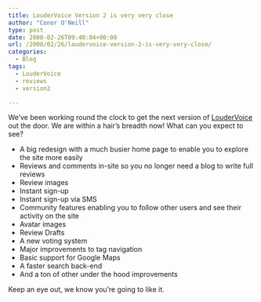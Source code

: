 ```yaml
---
title: LouderVoice Version 2 is very very close
author: "Conor O'Neill"
type: post
date: 2008-02-26T09:40:04+00:00
url: /2008/02/26/loudervoice-version-2-is-very-very-close/
categories:
  - Blog
tags:
  - LouderVoice
  - reviews
  - version2

---
```

We&#8217;ve been working round the clock to get the next version of [LouderVoice][1] out the door. We are within a hair&#8217;s breadth now! What can you expect to see?

  * A big redesign with a much busier home page to enable you to explore the site more easily
  * Reviews and comments in-site so you no longer need a blog to write full reviews
  * Review images
  * Instant sign-up
  * Instant sign-up via SMS
  * Community features enabling you to follow other users and see their activity on the site
  * Avatar images
  * Review Drafts
  * A new voting system
  * Major improvements to tag navigation
  * Basic support for Google Maps
  * A faster search back-end
  * And a ton of other under the hood improvements

Keep an eye out, we know you&#8217;re going to like it.

 [1]: http://www.loudervoice.com/
